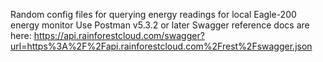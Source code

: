 Random config files for querying energy readings for local Eagle-200 energy monitor
Use Postman v5.3.2 or later
Swagger reference docs are here: https://api.rainforestcloud.com/swagger?url=https%3A%2F%2Fapi.rainforestcloud.com%2Frest%2Fswagger.json
